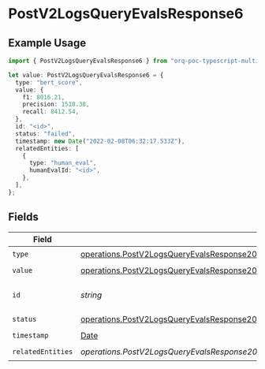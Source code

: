 # PostV2LogsQueryEvalsResponse6

## Example Usage

```typescript
import { PostV2LogsQueryEvalsResponse6 } from "orq-poc-typescript-multi-env-version/models/operations";

let value: PostV2LogsQueryEvalsResponse6 = {
  type: "bert_score",
  value: {
    f1: 8016.21,
    precision: 1518.38,
    recall: 8412.54,
  },
  id: "<id>",
  status: "failed",
  timestamp: new Date("2022-02-08T06:32:17.533Z"),
  relatedEntities: [
    {
      type: "human_eval",
      humanEvalId: "<id>",
    },
  ],
};
```

## Fields

| Field                                                                                                                                                                                    | Type                                                                                                                                                                                     | Required                                                                                                                                                                                 | Description                                                                                                                                                                              |
| ---------------------------------------------------------------------------------------------------------------------------------------------------------------------------------------- | ---------------------------------------------------------------------------------------------------------------------------------------------------------------------------------------- | ---------------------------------------------------------------------------------------------------------------------------------------------------------------------------------------- | ---------------------------------------------------------------------------------------------------------------------------------------------------------------------------------------- |
| `type`                                                                                                                                                                                   | [operations.PostV2LogsQueryEvalsResponse200ApplicationJSONResponseBodyItems36Type](../../models/operations/postv2logsqueryevalsresponse200applicationjsonresponsebodyitems36type.md)     | :heavy_check_mark:                                                                                                                                                                       | N/A                                                                                                                                                                                      |
| `value`                                                                                                                                                                                  | [operations.PostV2LogsQueryEvalsResponse200ApplicationJSONResponseBodyValue](../../models/operations/postv2logsqueryevalsresponse200applicationjsonresponsebodyvalue.md)                 | :heavy_check_mark:                                                                                                                                                                       | N/A                                                                                                                                                                                      |
| `id`                                                                                                                                                                                     | *string*                                                                                                                                                                                 | :heavy_check_mark:                                                                                                                                                                       | The id of the resource                                                                                                                                                                   |
| `status`                                                                                                                                                                                 | [operations.PostV2LogsQueryEvalsResponse200ApplicationJSONResponseBodyItems36Status](../../models/operations/postv2logsqueryevalsresponse200applicationjsonresponsebodyitems36status.md) | :heavy_check_mark:                                                                                                                                                                       | N/A                                                                                                                                                                                      |
| `timestamp`                                                                                                                                                                              | [Date](https://developer.mozilla.org/en-US/docs/Web/JavaScript/Reference/Global_Objects/Date)                                                                                            | :heavy_check_mark:                                                                                                                                                                       | N/A                                                                                                                                                                                      |
| `relatedEntities`                                                                                                                                                                        | *operations.PostV2LogsQueryEvalsResponse200ApplicationJSONResponseBodyItems36RelatedEntities*[]                                                                                          | :heavy_check_mark:                                                                                                                                                                       | N/A                                                                                                                                                                                      |